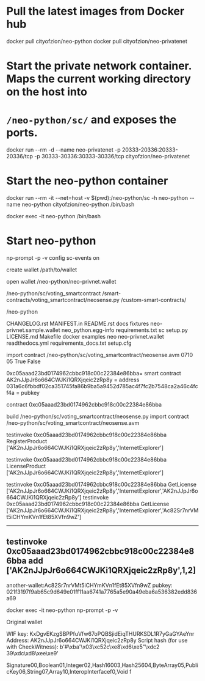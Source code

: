 # Pull the latest images from Docker hub
docker pull cityofzion/neo-python
docker pull cityofzion/neo-privatenet

# Start the private network container. Maps the current working directory on the host into
# `/neo-python/sc/` and exposes the ports.
docker run --rm -d --name neo-privatenet -p 20333-20336:20333-20336/tcp -p 30333-30336:30333-30336/tcp cityofzion/neo-privatenet

# Start the neo-python container
docker run --rm -it --net=host -v $(pwd):/neo-python/sc -h neo-python --name neo-python cityofzion/neo-python /bin/bash


docker exec -it neo-python /bin/bash


# Start neo-python
np-prompt -p -v
config sc-events on

create wallet /path/to/wallet

open wallet /neo-python/neo-privnet.wallet


/neo-python/sc/voting_smartcontract
/smart-contracts/voting_smartcontract/neosense.py
/custom-smart-contracts/

/neo-python

CHANGELOG.rst  MANIFEST.in  README.rst  docs      fixtures  neo-privnet.sample.wallet  neo_python.egg-info  requirements.txt       sc         setup.py
LICENSE.md     Makefile     docker      examples  neo       neo-privnet.wallet         readthedocs.yml      requirements_docs.txt  setup.cfg

import contract /neo-python/sc/voting_smartcontract/neosense.avm 0710 05 True False

0xc05aaad23bd0174962cbbc918c00c22384e86bba= smart contract
AK2nJJpJr6o664CWJKi1QRXjqeic2zRp8y = address
031a6c6fbbdf02ca351745fa86b9ba5a9452d785ac4f7fc2b7548ca2a46c4fcf4a = pubkey

contract 0xc05aaad23bd0174962cbbc918c00c22384e86bba

build /neo-python/sc/voting_smartcontract/neosense.py
import contract /neo-python/sc/voting_smartcontract/neosense.avm


testinvoke 0xc05aaad23bd0174962cbbc918c00c22384e86bba RegisterProduct ['AK2nJJpJr6o664CWJKi1QRXjqeic2zRp8y','InternetExplorer']

testinvoke 0xc05aaad23bd0174962cbbc918c00c22384e86bba LicenseProduct ['AK2nJJpJr6o664CWJKi1QRXjqeic2zRp8y','InternetExplorer']

testinvoke 0xc05aaad23bd0174962cbbc918c00c22384e86bba GetLicense ['AK2nJJpJr6o664CWJKi1QRXjqeic2zRp8y','InternetExplorer','AK2nJJpJr6o664CWJKi1QRXjqeic2zRp8y']
testinvoke 0xc05aaad23bd0174962cbbc918c00c22384e86bba GetLicense ['AK2nJJpJr6o664CWJKi1QRXjqeic2zRp8y','InternetExplorer','Ac82Sr7nrVMt5iCHYmKVn1fEt85XVfn9wZ']

----

testinvoke 0xc05aaad23bd0174962cbbc918c00c22384e86bba add ['AK2nJJpJr6o664CWJKi1QRXjqeic2zRp8y',1,2]
----


another-wallet:Ac82Sr7nrVMt5iCHYmKVn1fEt85XVfn9wZ
pubkey: 021f3197f9ab65c9d649e01ff11aa6741a7765a5e90a49eba6a536382edd836a69


docker exec -it neo-python np-prompt -p -v

Original wallet

WIF key: KxDgvEKzgSBPPfuVfw67oPQBSjidEiqTHURKSDL1R7yGaGYAeYnr
Address: AK2nJJpJr6o664CWJKi1QRXjqeic2zRp8y
Script hash (for use with CheckWitness): b'#\xba\'\x03\xc52c\xe8\xd6\xe5"\xdc2 39\xdc\xd8\xee\xe9'



Signature00,Boolean01,Integer02,Hash16003,Hash25604,ByteArray05,PublicKey06,String07,Array10,InteropInterfacef0,Void f
